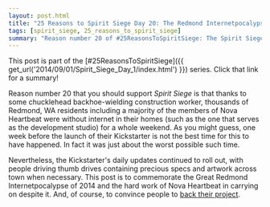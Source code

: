 ```yaml
---
layout: post.html
title: "25 Reasons to Spirit Siege Day 20: The Redmond Internetpocalypse"
tags: [spirit_siege, 25_reasons_to_spirit_siege]
summary: "Reason number 20 of #25ReasonsToSpiritSiege: The Spirit Siege team carries on in the face of hardship."
---
```


This post is part of the [#25ReasonsToSpiritSiege]({{ get_url('2014/09/01/Spirit_Siege_Day_1/index.html') }}) series. Click that link for a summary!

Reason number 20 that you should support _Spirit Siege_ is that thanks to some chucklehead backhoe-wielding construction worker, thousands of Redmond, WA residents including a majority of the members of Nova Heartbeat were without internet in their homes (such as the one that serves as the development studio) for a whole weekend. As you might guess, one week before the launch of their Kickstarter is not the best time for this to have happened. In fact it was just about the worst possible such time.

Nevertheless, the Kickstarter's daily updates continued to roll out, with people driving thumb drives containing precious specs and artwork across town when necessary. This post is to commemorate the Great Redmond Internetpocalypse of 2014 and the hard work of Nova Heartbeat in carrying on despite it. And, of course, to convince people to [back their project](http://www.kickstarter.com/projects/1796662059/spirit-siege-your-five-minute-strategy-game-fix).